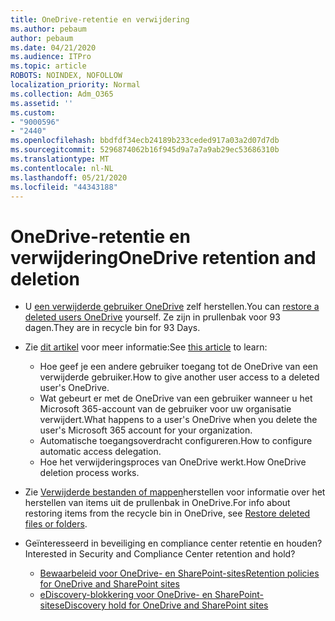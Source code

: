```yaml
---
title: OneDrive-retentie en verwijdering
ms.author: pebaum
author: pebaum
ms.date: 04/21/2020
ms.audience: ITPro
ms.topic: article
ROBOTS: NOINDEX, NOFOLLOW
localization_priority: Normal
ms.collection: Adm_O365
ms.assetid: ''
ms.custom:
- "9000596"
- "2440"
ms.openlocfilehash: bbdfdf34ecb24189b233ceded917a03a2d07d7db
ms.sourcegitcommit: 5296874062b16f945d9a7a7a9ab29ec53686310b
ms.translationtype: MT
ms.contentlocale: nl-NL
ms.lasthandoff: 05/21/2020
ms.locfileid: "44343188"
---
```

# <a name="onedrive-retention-and-deletion"></a><span data-ttu-id="7fe68-102">OneDrive-retentie en verwijdering</span><span class="sxs-lookup"><span data-stu-id="7fe68-102">OneDrive retention and deletion</span></span>

- <span data-ttu-id="7fe68-103">U [een verwijderde gebruiker OneDrive](https://docs.microsoft.com/onedrive/restore-deleted-onedrive) zelf herstellen.</span><span class="sxs-lookup"><span data-stu-id="7fe68-103">You can [restore a deleted users OneDrive](https://docs.microsoft.com/onedrive/restore-deleted-onedrive) yourself.</span></span> <span data-ttu-id="7fe68-104">Ze zijn in prullenbak voor 93 dagen.</span><span class="sxs-lookup"><span data-stu-id="7fe68-104">They are in recycle bin for 93 Days.</span></span>

- <span data-ttu-id="7fe68-105">Zie [dit artikel](https://docs.microsoft.com/onedrive/retention-and-deletion) voor meer informatie:</span><span class="sxs-lookup"><span data-stu-id="7fe68-105">See [this article](https://docs.microsoft.com/onedrive/retention-and-deletion) to learn:</span></span>
    - <span data-ttu-id="7fe68-106">Hoe geef je een andere gebruiker toegang tot de OneDrive van een verwijderde gebruiker.</span><span class="sxs-lookup"><span data-stu-id="7fe68-106">How to give another user access to a deleted user's OneDrive.</span></span>
    - <span data-ttu-id="7fe68-107">Wat gebeurt er met de OneDrive van een gebruiker wanneer u het Microsoft 365-account van de gebruiker voor uw organisatie verwijdert.</span><span class="sxs-lookup"><span data-stu-id="7fe68-107">What happens to a user's OneDrive when you delete the user's Microsoft 365 account for your organization.</span></span>
    - <span data-ttu-id="7fe68-108">Automatische toegangsoverdracht configureren.</span><span class="sxs-lookup"><span data-stu-id="7fe68-108">How to configure automatic access delegation.</span></span>
    - <span data-ttu-id="7fe68-109">Hoe het verwijderingsproces van OneDrive werkt.</span><span class="sxs-lookup"><span data-stu-id="7fe68-109">How OneDrive deletion process works.</span></span>

- <span data-ttu-id="7fe68-110">Zie [Verwijderde bestanden of mappen](https://support.office.com/article/949ada80-0026-4db3-a953-c99083e6a84f)herstellen voor informatie over het herstellen van items uit de prullenbak in OneDrive.</span><span class="sxs-lookup"><span data-stu-id="7fe68-110">For info about restoring items from the recycle bin in OneDrive, see [Restore deleted files or folders](https://support.office.com/article/949ada80-0026-4db3-a953-c99083e6a84f).</span></span>

- <span data-ttu-id="7fe68-111">Geïnteresseerd in beveiliging en compliance center retentie en houden?</span><span class="sxs-lookup"><span data-stu-id="7fe68-111">Interested in Security and Compliance Center retention and hold?</span></span>
    - [<span data-ttu-id="7fe68-112">Bewaarbeleid voor OneDrive- en SharePoint-sites</span><span class="sxs-lookup"><span data-stu-id="7fe68-112">Retention policies for OneDrive and SharePoint sites</span></span>](https://docs.microsoft.com/office365/securitycompliance/retention-policies?redirectSourcePath=%252farticle%252f5e377752-700d-4870-9b6d-12bfc12d2423#content-in-onedrive-accounts-and-sharepoint-sites)
    - [<span data-ttu-id="7fe68-113">eDiscovery-blokkering voor OneDrive- en SharePoint-sites</span><span class="sxs-lookup"><span data-stu-id="7fe68-113">eDiscovery hold for OneDrive and SharePoint sites</span></span>](https://docs.microsoft.com/office365/securitycompliance/ediscovery-cases#step-4-place-content-locations-on-hold)
